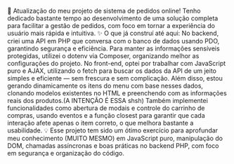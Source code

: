 🚀 Atualização do meu projeto de sistema de pedidos online!
Tenho dedicado bastante tempo ao desenvolvimento de uma solução completa para facilitar a gestão de pedidos, com foco em tornar a experiência do usuário mais rápida e intuitiva.
✨ O que já construí até aqui:
No backend, criei uma API em PHP que conversa com o banco de dados usando PDO, garantindo segurança e eficiência. Para manter as informações sensíveis protegidas, utilizei o dotenv via Composer, organizando melhor as configurações do projeto.
No front-end, optei por trabalhar com JavaScript puro e AJAX, utilizando o fetch para buscar os dados da API de um jeito simples e eficiente — sem frescura e sem complicação.
Além disso, estou gerando dinamicamente os itens do menu com base nesses dados, clonando modelos existentes no HTML e preenchendo com as informações reais dos produtos.(A INTENÇÃO É ESSA shsh)
Também implementei funcionalidades como abertura de modais e controle do carrinho de compras, usando eventos e a função closest para garantir que cada interação afete apenas o item correto, o que melhora bastante a usabilidade.
💡 Esse projeto tem sido um ótimo exercício para aprofundar meu conhecimento (MUITO MESMO) em JavaScript puro, manipulação do DOM, chamadas assíncronas e boas práticas no backend PHP, com foco em segurança e organização do código.
